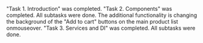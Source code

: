 "Task 1. Introduction" was completed.
"Task 2. Components" was completed. All subtasks were done. The additional functionality is changing the background of the "Add to cart" buttons on the main product list onmouseover.
"Task 3. Services and DI" was completed. All subtasks were done.